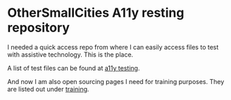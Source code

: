 # OtherSmallCities A11y resting repository

I needed a quick access repo from where I can easily access files to test with assistive technology.
This is the place.

A list of test files can be found at [a11y testing](https://othersmallcities.github.io/a11y-testing).

And now I am also open sourcing pages I need for training purposes. They are listed out under [training](https://othersmallcities.github.io/a11y-testing).
